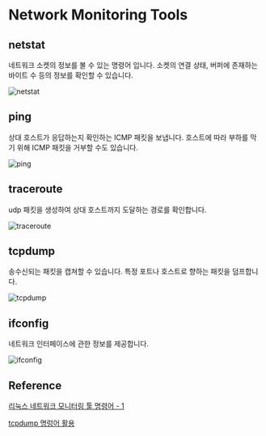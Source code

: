 # Network Monitoring Tools

## netstat
네트워크 소켓의 정보를 볼 수 있는 명령어 입니다.
소켓의 연결 상태, 버퍼에 존재하는 바이트 수 등의 정보를 확인할 수 있습니다.

![netstat](https://img1.daumcdn.net/thumb/R1280x0/?scode=mtistory2&fname=https%3A%2F%2Fblog.kakaocdn.net%2Fdn%2FdwmSN7%2FbtqvJKNBSW9%2FagO4MQRsTXZPlodL95Onl1%2Fimg.png)

## ping
상대 호스트가 응답하는지 확인하는 ICMP 패킷을 보냅니다.
호스트에 따라 부하를 막기 위해 ICMP 패킷을 거부할 수도 있습니다.

![ping](https://img1.daumcdn.net/thumb/R1280x0/?scode=mtistory2&fname=https%3A%2F%2Fblog.kakaocdn.net%2Fdn%2FcoXa9c%2FbtqvJUioe1c%2FX8ByFe0ZoSDrg1gWGrKukk%2Fimg.png)

## traceroute
udp 패킷을 생성하여 상대 호스트까지 도달하는 경로를 확인합니다.

![traceroute](https://img1.daumcdn.net/thumb/R1280x0/?scode=mtistory2&fname=https%3A%2F%2Fblog.kakaocdn.net%2Fdn%2FHT95L%2FbtqvK5YEjN1%2FHHzS07RYvHk8vLCsV49kI0%2Fimg.png)

## tcpdump
송수신되는 패킷을 캡쳐할 수 있습니다. 특정 포트나 호스트로 향하는 패킷을 덤프합니다.

![tcpdump](https://mblogthumb-phinf.pstatic.net/MjAyMDA5MjVfMjk4/MDAxNjAxMDE2NDkwODUw.hmjkkpcl4Z4XP_s09Pd0edmjHAgQD0xMfDPm5B78vFMg.DspIuYmzpAmDeCu7iE1D5H-lLHbjYx6INUuU9qfPJEEg.JPEG.hanajava/tcpdump_cms02_kt.jpg?type=w2)

## ifconfig
네트워크 인터페이스에 관한 정보를 제공합니다.

![ifconfig](https://upload.wikimedia.org/wikipedia/commons/thumb/c/c9/Ifconfig_example_screenshot.png/300px-Ifconfig_example_screenshot.png)

## Reference
[리눅스 네트워크 모니터링 툴 명령어 - 1](https://wlsvud84.tistory.com/30)

[tcpdump 명렁어 활용](https://m.blog.naver.com/PostView.naver?isHttpsRedirect=true&blogId=hanajava&logNo=222099470282)